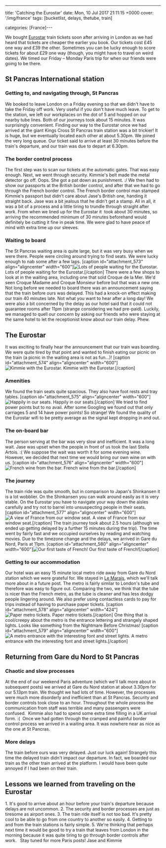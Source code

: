 ---
title: '​Catching the Eurostar'
date: Mon, 10 Jul 2017 21:11:15 +0000
cover: '/img/france'
tags: [bucketlist, delays, thetube, train]

categories: [France]---

We bought [Eurostar](http://www.eurostar.com/uk-en) train tickets soon after arriving in London as we had heard that tickets are cheaper the earlier you book. Our tickets cost £45 one way and £39 the other. Sometimes you can be lucky enough to score tickets for about £29 one way (though, you might have to travel on weird dates). We timed our Friday – Monday Paris trip for when our friends were going to be there.

St Pancras International station
--------------------------------

### Getting to, and navigating through, St Pancras

We booked to leave London on a Friday evening so that we didn't have to take the Friday off work. Very useful if you don't have much leave. To get to the station, we left our workplaces on the dot of 5 and hopped on our nearby tube lines. Both of our journeys took about 15 minutes. It was surprisingly convenient. Finding our way to the Eurostar once we had arrived at the giant Kings Cross St Pancras train station was a bit trickier! It is huge, but we eventually located each other at about 5.30pm. We joined the very long queue. Our ticket said to arrive at least 30 minutes before the train's departure, and our train was due to depart at 6.30pm.

### The border control process

The first step was to scan our tickets at the automatic gates. That was easy enough. Next, we went through security. Kimmie's belt made the metal detector go off. Oops. She got a pat down as punishment. :/ We then had to show our passports at the British border control, and after that we had to go through the French border control. The French border control man stamped Kimmie's passport but didn't care about Jase's British one, handing it straight back. Jase was a bit jealous that he didn't get a stamp. All in all, it was a bit of a process and a little tiring to trundle through straight after work. From when we lined up for the Eurostar it  took about 30 minutes, so arriving the recommended minimum of 30 minutes beforehand would definitely be cutting it fine in peak time. We were glad to have peace of mind with extra time up our sleeves.

### Waiting to board

The St Pancras waiting area is quite large, but it was very busy when we were there. People were circling around trying to find seats. We were lucky enough to nab some after a few laps. \[caption id="attachment_573" align="aligncenter" width="600"\]![Lots of people waiting for the Eurostar. ](http://coupleofkiwis.com/wp-content/uploads/2017/07/St-pancras-600x337.jpg) Lots of people waiting for the Eurostar.\[/caption\] There were a few shops to look at in the waiting area, including one that sold Croque de la Mer. We'd seen Croque Madame and Croque Monsieur before but that was a new one. Not long before we needed to board there was an announcement saying that the train before ours was delayed. This had a knock-on effect making our train 40 minutes late. Not what you want to hear after a long day! We were also a bit concerned by the delay as our hotel said that it could not guarantee rooms after 11pm (strange considering we had pre-paid). Luckily, we managed to quell our concern by asking our friends who were staying at the same hotel to let the receptionist know about our train delay. Phew.

The Eurostar
------------

It was exciting to finally hear the announcement that our train was boarding. We were quite tired by that point and wanted to finish eating our picnic on the train (a picnic in the waiting area is not as fun...)! \[caption id="attachment_574" align="aligncenter" width="600"\]![Kimmie with the Eurostar. ](http://coupleofkiwis.com/wp-content/uploads/2017/07/Eurostar-600x338.jpg) Kimmie with the Eurostar.\[/caption\]

### Amenities

We found the train seats quite spacious. They also have foot rests and tray tables. \[caption id="attachment_575" align="aligncenter" width="600"\]![Happily in our seats.](http://coupleofkiwis.com/wp-content/uploads/2017/07/eurostar-onboard-600x338.jpg) Happily in our seats.\[/caption\] We tried to find power points but to no avail. After some Googling we found out that only carriages 5 and 14 have power points! So strange! We found the quality of the Eurostar wifi to be pretty average as the signal kept dropping in and out.

### The on-board bar

The person serving at the bar was very slow and inefficient. It was a long wait. Jase was upset when the people in front of us took the last Stella Artois. :( We suppose the wait was worth it for some evening wine. However, we decided that next time we would bring our own wine on with us. \[caption id="attachment_576" align="aligncenter" width="600"\]![French wine from the bar.](http://coupleofkiwis.com/wp-content/uploads/2017/07/eurostar-wine-600x338.jpg) French wine from the bar.\[/caption\]

### The journey

The train ride was quite smooth, but in comparison to Japan's Shinkansen it is a lot wobblier. On the Shinkansen you can walk around easily as it is very stable. On the Eurostar you have to navigate your way down the aisles carefully and try not to barrel into unsuspecting people in their seats. \[caption id="attachment_577" align="aligncenter" width="600"\]![A view of France from our window seat.](http://coupleofkiwis.com/wp-content/uploads/2017/07/eurostar-view-from-window-600x338.jpg) A view of France from our window seat.\[/caption\] The train journey took about 2.5 hours (although we ended up getting delayed by a further 15 minutes during the trip). The time went by fairly fast and we occupied ourselves by reading and watching movies. Due to the timezone change and the delays, we arrived in Gare du Nord, Paris at 11pm. \[caption id="attachment_580" align="aligncenter" width="600"\]![Our first taste of French!](http://coupleofkiwis.com/wp-content/uploads/2017/07/eurostar-screen-french-600x337.jpg) Our first taste of French!\[/caption\]

### Getting to our accommodation

Our hotel was an easy 15 minute local metro ride away from Gare du Nord station which we were grateful for. We stayed in [Le Marais](https://www.google.co.uk/maps/place/Le+Marais,+Paris,+France/data=!4m2!3m1!1s0x47e66e03cdce4ae9:0x38cfa580446f9e46?sa=X&ved=0ahUKEwiIyt-gwv_UAhVsIcAKHWNtDzAQ8gEIigEwDw), which we'll talk more about in a future post. The metro is fairly similar to London's tube and therefore was easy to figure out. Comparing the two, we think that the tube is nicer than the French metro, as the tube is cleaner and has less dodgy people lingering around. We also prefer using contactless cards to pay for trips instead of having to purchase paper tickets. \[caption id="attachment_578" align="aligncenter" width="424"\]![Paper metro tickets.](http://coupleofkiwis.com/wp-content/uploads/2017/07/paris-metro-tix-424x600.jpg) Paper metro tickets.\[/caption\] One thing that is cool/creepy about the metro is the entrance lettering and strangely shaped lights. Looks like something from the Nightmare Before Christmas! \[caption id="attachment_579" align="aligncenter" width="600"\]![A metro entrance with the interesting font and street lights.](http://coupleofkiwis.com/wp-content/uploads/2017/07/metro-creepy-writing-600x338.jpg) A metro entrance with the interesting font and street lights.\[/caption\]

Returning from Gare du Nord to St Pancras
-----------------------------------------

### Chaotic and slow processes

At the end of our weekend Paris adventure (which we'll talk more about in subsequent posts) we arrived at Gare du Nord station at about 3.30pm for our 5.13pm train. We thought we had lots of time. However, the processes were much more disorderly and inefficient than at St Pancras. Security and border controls took close to an hour. Throughout the whole process the communication from staff was terrible and many passengers were confused.  Kimmie also had to spend some extra time filling in a UK arrival form. :(  Once we had gotten through the cramped and painful border control process we arrived in a waiting area. It was nowhere near as nice as the one at St Pancras.

### More delays

The train before ours was very delayed. Just our luck again! Strangely this time the delayed train didn't impact our departure. In fact, we boarded our train as the other train arrived at the platform. I would have been quite annoyed if I had been on their train.

Lessons we learned from traveling on the Eurostar
-------------------------------------------------

1\. It's good to arrive about an hour before your train's departure because delays are not uncommon. 2. The security and border processes are just as tiresome as airport ones. 3. The train ride itself is not too bad. It's pretty cool to be able to go from one country to another so easily. 4. Getting to and from the train stations is fairly simple. 5. We're thinking that perhaps next time it would be good to try a train that leaves from London in the morning because it was quite tiring to go through border controls after work.   Stay tuned for more Paris posts! Jase and Kimmie
